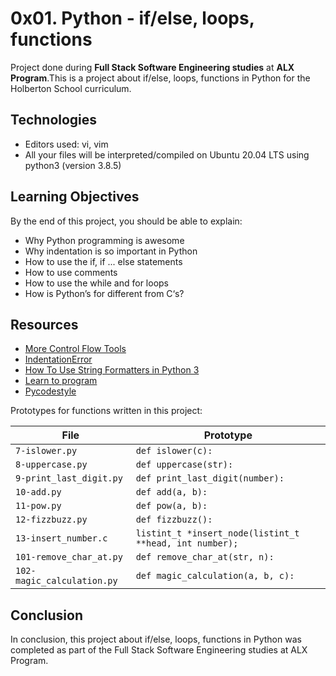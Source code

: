 # 0x01. Python - if/else, loops, functions

Project done during **Full Stack Software Engineering studies** at **ALX Program**.This is a project about  if/else, loops, functions in Python for the Holberton School curriculum.

## Technologies

* Editors used: vi, vim
* All your files will be interpreted/compiled on Ubuntu 20.04 LTS using python3 (version 3.8.5)


## Learning Objectives

By the end of this project, you should be able to explain:

* Why Python programming is awesome
* Why indentation is so important in Python
* How to use the if, if ... else statements
* How to use comments
* How to use the while and for loops
* How is Python’s for different from C‘s?



## Resources

* <a href= "https://docs.python.org/3/tutorial/controlflow.html"> More Control Flow Tools</a>
* <a href= "https://www.youtube.com/watch?v=1QXOd2ZQs-Q">IndentationError</a>
* <a href= "https://www.digitalocean.com/community/tutorials/how-to-use-string-formatters-in-python-3">How To Use String Formatters in Python 3</a>
* <a href= "https://www.youtube.com/playlist?list=PLGLfVvz_LVvTn3cK5e6LjhgGiSeVlIRwt">Learn to program</a>
* <a href= "https://docs.python.org/3/tutorial/modules.html"> Pycodestyle</a>



Prototypes for functions written in this project:

| File                       | Prototype                                               |
| -------------------------- | ------------------------------------------------------- |
| `7-islower.py`             | `def islower(c):`                                       |
| `8-uppercase.py`           | `def uppercase(str):`                                   |
| `9-print_last_digit.py`    | `def print_last_digit(number):`                         |
| `10-add.py`                | `def add(a, b):`                                        |
| `11-pow.py`                | `def pow(a, b):`                                        |
| `12-fizzbuzz.py`           | `def fizzbuzz():`                                       |
| `13-insert_number.c`       | `listint_t *insert_node(listint_t **head, int number);` |
| `101-remove_char_at.py`    | `def remove_char_at(str, n):`                           |
| `102-magic_calculation.py` | `def magic_calculation(a, b, c):`                       |

## Conclusion

In conclusion, this project about if/else, loops, functions in Python was completed as part of the Full Stack Software Engineering studies at ALX Program. 

